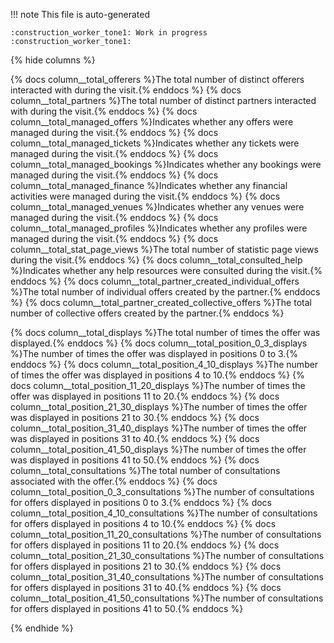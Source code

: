 !!! note
    This file is auto-generated

    :construction_worker_tone1: Work in progress :construction_worker_tone1:

{% hide columns %}

{% docs column__total_offerers %}The total number of distinct offerers interacted with during the visit.{% enddocs %}
{% docs column__total_partners %}The total number of distinct partners interacted with during the visit.{% enddocs %}
{% docs column__total_managed_offers %}Indicates whether any offers were managed during the visit.{% enddocs %}
{% docs column__total_managed_tickets %}Indicates whether any tickets were managed during the visit.{% enddocs %}
{% docs column__total_managed_bookings %}Indicates whether any bookings were managed during the visit.{% enddocs %}
{% docs column__total_managed_finance %}Indicates whether any financial activities were managed during the visit.{% enddocs %}
{% docs column__total_managed_venues %}Indicates whether any venues were managed during the visit.{% enddocs %}
{% docs column__total_managed_profiles %}Indicates whether any profiles were managed during the visit.{% enddocs %}
{% docs column__total_stat_page_views %}The total number of statistic page views during the visit.{% enddocs %}
{% docs column__total_consulted_help %}Indicates whether any help resources were consulted during the visit.{% enddocs %}
{% docs column__total_partner_created_individual_offers %}The total number of individual offers created by the partner.{% enddocs %}
{% docs column__total_partner_created_collective_offers %}The total number of collective offers created by the partner.{% enddocs %}


{% docs column__total_displays %}The total number of times the offer was displayed.{% enddocs %}
{% docs column__total_position_0_3_displays %}The number of times the offer was displayed in positions 0 to 3.{% enddocs %}
{% docs column__total_position_4_10_displays %}The number of times the offer was displayed in positions 4 to 10.{% enddocs %}
{% docs column__total_position_11_20_displays %}The number of times the offer was displayed in positions 11 to 20.{% enddocs %}
{% docs column__total_position_21_30_displays %}The number of times the offer was displayed in positions 21 to 30.{% enddocs %}
{% docs column__total_position_31_40_displays %}The number of times the offer was displayed in positions 31 to 40.{% enddocs %}
{% docs column__total_position_41_50_displays %}The number of times the offer was displayed in positions 41 to 50.{% enddocs %}
{% docs column__total_consultations %}The total number of consultations associated with the offer.{% enddocs %}
{% docs column__total_position_0_3_consultations %}The number of consultations for offers displayed in positions 0 to 3.{% enddocs %}
{% docs column__total_position_4_10_consultations %}The number of consultations for offers displayed in positions 4 to 10.{% enddocs %}
{% docs column__total_position_11_20_consultations %}The number of consultations for offers displayed in positions 11 to 20.{% enddocs %}
{% docs column__total_position_21_30_consultations %}The number of consultations for offers displayed in positions 21 to 30.{% enddocs %}
{% docs column__total_position_31_40_consultations %}The number of consultations for offers displayed in positions 31 to 40.{% enddocs %}
{% docs column__total_position_41_50_consultations %}The number of consultations for offers displayed in positions 41 to 50.{% enddocs %}

{% endhide %}
